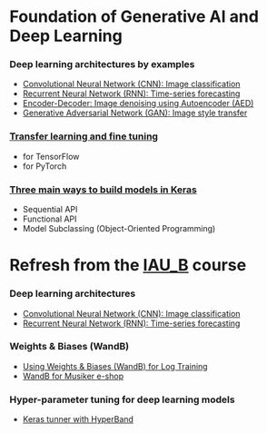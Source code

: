 # Foundation of Generative AI and Deep Learning

### Deep learning architectures by examples
- [Convolutional Neural Network (CNN): Image classification](https://github.com/FIIT-IAU/IAU-course/tree/main/exercises/week-10)
- [Recurrent Neural Network (RNN): Time-series forecasting](https://github.com/FIIT-IAU/IAU-course/tree/main/exercises/week-11)
- [Encoder-Decoder: Image denoising using Autoencoder (AED)](ISA_AED_image-denoising.ipynb)
- [Generative Adversarial Network (GAN): Image style transfer](https://github.com/FIIT-ISA/CycleGAN)

### [Transfer learning and fine tuning](https://github.com/FIIT-ISA/2023-2024/tree/main/exercises/week-05/transfer%20learning%20and%20fine%20tuning)
- for TensorFlow
- for PyTorch

### [Three main ways to build models in Keras](https://github.com/FIIT-ISA/2023-2024/blob/main/exercises/week-05/ISA_Sequential-Functional-OOP.ipynb)
- Sequential API
- Functional API
- Model Subclassing (Object-Oriented Programming)


# Refresh from the [IAU_B](https://github.com/FIIT-IAU/IAU-course) course

### Deep learning architectures 
- [Convolutional Neural Network (CNN): Image classification](https://github.com/FIIT-IAU/IAU-course/tree/main/exercises/week-10)
- [Recurrent Neural Network (RNN): Time-series forecasting](https://github.com/FIIT-IAU/IAU-course/tree/main/exercises/week-11)

### Weights & Biases (WandB)
- [Using Weights & Biases (WandB) for Log Training](https://github.com/FIIT-IAU/IAU-course/blob/main/exercises/week-11/IAU_wandb_README.md)
- [WandB for Musiker e-shop](https://github.com/FIIT-IAU/IAU-course/blob/main/exercises/week-11/IAU_03_LSTM-sale-trend-prediction-wandb.ipynb)
  
### Hyper-parameter tuning for deep learning models
- [Keras tunner with HyperBand](https://github.com/FIIT-IAU/IAU-course/blob/main/exercises/week-12)
  
